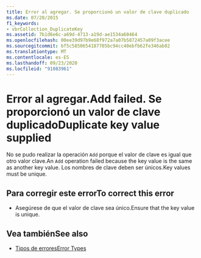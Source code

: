 ```yaml
---
title: Error al agregar. Se proporcionó un valor de clave duplicado
ms.date: 07/20/2015
f1_keywords:
- vbrCollection_DuplicateKey
ms.assetid: 7b1d6e6c-a69d-4713-a19d-ae1534a60464
ms.openlocfilehash: 00ee39d97b9e68f972a7a07b5872457a09f3acee
ms.sourcegitcommit: bf5c5850654187705bc94cc40ebfb62fe346ab02
ms.translationtype: MT
ms.contentlocale: es-ES
ms.lasthandoff: 09/23/2020
ms.locfileid: "91083961"
---
```

# <a name="add-failed-duplicate-key-value-supplied"></a><span data-ttu-id="95200-103">Error al agregar.</span><span class="sxs-lookup"><span data-stu-id="95200-103">Add failed.</span></span> <span data-ttu-id="95200-104">Se proporcionó un valor de clave duplicado</span><span class="sxs-lookup"><span data-stu-id="95200-104">Duplicate key value supplied</span></span>

<span data-ttu-id="95200-105">No se pudo realizar la operación `Add` porque el valor de clave es igual que otro valor clave.</span><span class="sxs-lookup"><span data-stu-id="95200-105">An `Add` operation failed because the key value is the same as another key value.</span></span> <span data-ttu-id="95200-106">Los nombres de clave deben ser únicos.</span><span class="sxs-lookup"><span data-stu-id="95200-106">Key values must be unique.</span></span>  
  
## <a name="to-correct-this-error"></a><span data-ttu-id="95200-107">Para corregir este error</span><span class="sxs-lookup"><span data-stu-id="95200-107">To correct this error</span></span>  
  
- <span data-ttu-id="95200-108">Asegúrese de que el valor de clave sea único.</span><span class="sxs-lookup"><span data-stu-id="95200-108">Ensure that the key value is unique.</span></span>  
  
## <a name="see-also"></a><span data-ttu-id="95200-109">Vea también</span><span class="sxs-lookup"><span data-stu-id="95200-109">See also</span></span>

- [<span data-ttu-id="95200-110">Tipos de errores</span><span class="sxs-lookup"><span data-stu-id="95200-110">Error Types</span></span>](../programming-guide/language-features/error-types.md)
